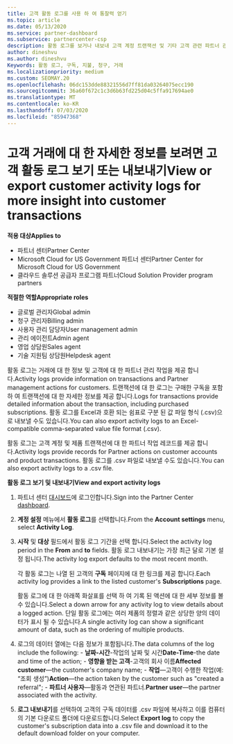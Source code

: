 ```yaml
---
title: 고객 활동 로그를 사용 하 여 통찰력 얻기
ms.topic: article
ms.date: 05/13/2020
ms.service: partner-dashboard
ms.subservice: partnercenter-csp
description: 활동 로그를 보거나 내보내 고객 계정 트랜잭션 및 기타 고객 관련 파트너 관리 활동에 대 한 통찰력을 얻는 방법에 대해 알아봅니다.
author: dineshvu
ms.author: dineshvu
Keywords: 활동 로그, 구독, 지불, 청구, 거래
ms.localizationpriority: medium
ms.custom: SEOMAY.20
ms.openlocfilehash: 06dc153dde88321556d7ff81da03264075ecc190
ms.sourcegitcommit: 36a60f672c1c3d6b63fd225d04c5ffa917694ae0
ms.translationtype: MT
ms.contentlocale: ko-KR
ms.lasthandoff: 07/03/2020
ms.locfileid: "85947368"
---
```

# <a name="view-or-export-customer-activity-logs-for-more-insight-into-customer-transactions"></a><span data-ttu-id="b9bb1-104">고객 거래에 대 한 자세한 정보를 보려면 고객 활동 로그 보기 또는 내보내기</span><span class="sxs-lookup"><span data-stu-id="b9bb1-104">View or export customer activity logs for more insight into customer transactions</span></span>

<span data-ttu-id="b9bb1-105">**적용 대상**</span><span class="sxs-lookup"><span data-stu-id="b9bb1-105">**Applies to**</span></span>

- <span data-ttu-id="b9bb1-106">파트너 센터</span><span class="sxs-lookup"><span data-stu-id="b9bb1-106">Partner Center</span></span>
- <span data-ttu-id="b9bb1-107">Microsoft Cloud for US Government 파트너 센터</span><span class="sxs-lookup"><span data-stu-id="b9bb1-107">Partner Center for Microsoft Cloud for US Government</span></span>
- <span data-ttu-id="b9bb1-108">클라우드 솔루션 공급자 프로그램 파트너</span><span class="sxs-lookup"><span data-stu-id="b9bb1-108">Cloud Solution Provider program partners</span></span>

<span data-ttu-id="b9bb1-109">**적절한 역할**</span><span class="sxs-lookup"><span data-stu-id="b9bb1-109">**Appropriate roles**</span></span>

- <span data-ttu-id="b9bb1-110">글로벌 관리자</span><span class="sxs-lookup"><span data-stu-id="b9bb1-110">Global admin</span></span>
- <span data-ttu-id="b9bb1-111">청구 관리자</span><span class="sxs-lookup"><span data-stu-id="b9bb1-111">Billing admin</span></span>
- <span data-ttu-id="b9bb1-112">사용자 관리 담당자</span><span class="sxs-lookup"><span data-stu-id="b9bb1-112">User management admin</span></span>
- <span data-ttu-id="b9bb1-113">관리 에이전트</span><span class="sxs-lookup"><span data-stu-id="b9bb1-113">Admin agent</span></span>
- <span data-ttu-id="b9bb1-114">영업 상담원</span><span class="sxs-lookup"><span data-stu-id="b9bb1-114">Sales agent</span></span>
- <span data-ttu-id="b9bb1-115">기술 지원팀 상담원</span><span class="sxs-lookup"><span data-stu-id="b9bb1-115">Helpdesk agent</span></span>

<span data-ttu-id="b9bb1-116">활동 로그는 거래에 대 한 정보 및 고객에 대 한 파트너 관리 작업을 제공 합니다.</span><span class="sxs-lookup"><span data-stu-id="b9bb1-116">Activity logs provide information on transactions and Partner management actions for customers.</span></span> <span data-ttu-id="b9bb1-117">트랜잭션에 대 한 로그는 구매한 구독을 포함 하 여 트랜잭션에 대 한 자세한 정보를 제공 합니다.</span><span class="sxs-lookup"><span data-stu-id="b9bb1-117">Logs for transactions provide detailed information about the transaction, including purchased subscriptions.</span></span> <span data-ttu-id="b9bb1-118">활동 로그를 Excel과 호환 되는 쉼표로 구분 된 값 파일 형식 (.csv)으로 내보낼 수도 있습니다.</span><span class="sxs-lookup"><span data-stu-id="b9bb1-118">You can also export activity logs to an Excel-compatible comma-separated value file format (.csv).</span></span>

<span data-ttu-id="b9bb1-119">활동 로그는 고객 계정 및 제품 트랜잭션에 대 한 파트너 작업 레코드를 제공 합니다.</span><span class="sxs-lookup"><span data-stu-id="b9bb1-119">Activity logs provide records for Partner actions on customer accounts and product transactions.</span></span> <span data-ttu-id="b9bb1-120">활동 로그를 .csv 파일로 내보낼 수도 있습니다.</span><span class="sxs-lookup"><span data-stu-id="b9bb1-120">You can also export activity logs to a .csv file.</span></span>

<span data-ttu-id="b9bb1-121">**활동 로그 보기 및 내보내기**</span><span class="sxs-lookup"><span data-stu-id="b9bb1-121">**View and export activity logs**</span></span>

1. <span data-ttu-id="b9bb1-122">파트너 센터 [대시보드](https://partner.microsoft.com/dashboard)에 로그인합니다.</span><span class="sxs-lookup"><span data-stu-id="b9bb1-122">Sign into the Partner Center [dashboard](https://partner.microsoft.com/dashboard).</span></span>

2. <span data-ttu-id="b9bb1-123">**계정 설정** 메뉴에서 **활동 로그**를 선택합니다.</span><span class="sxs-lookup"><span data-stu-id="b9bb1-123">From the **Account settings** menu, select **Activity Log**.</span></span>
2.  <span data-ttu-id="b9bb1-124">**시작** 및 **대상** 필드에서 활동 로그 기간을 선택 합니다.</span><span class="sxs-lookup"><span data-stu-id="b9bb1-124">Select the activity log period in the **From** and **to** fields.</span></span> <span data-ttu-id="b9bb1-125">활동 로그 내보내기는 가장 최근 달로 기본 설정 됩니다.</span><span class="sxs-lookup"><span data-stu-id="b9bb1-125">The activity log export defaults to the most recent month.</span></span>

    <span data-ttu-id="b9bb1-126">각 활동 로그는 나열 된 고객의 **구독** 페이지에 대 한 링크를 제공 합니다.</span><span class="sxs-lookup"><span data-stu-id="b9bb1-126">Each activity log provides a link to the listed customer's **Subscriptions** page.</span></span>

    <span data-ttu-id="b9bb1-127">활동 로그에 대 한 아래쪽 화살표를 선택 하 여 기록 된 액션에 대 한 세부 정보를 볼 수 있습니다.</span><span class="sxs-lookup"><span data-stu-id="b9bb1-127">Select a down arrow for any activity log to view details about a logged action.</span></span> <span data-ttu-id="b9bb1-128">단일 활동 로그에는 여러 제품의 정렬과 같은 상당한 양의 데이터가 표시 될 수 있습니다.</span><span class="sxs-lookup"><span data-stu-id="b9bb1-128">A single activity log can show a significant amount of data, such as the ordering of multiple products.</span></span>

3.   <span data-ttu-id="b9bb1-129">로그의 데이터 열에는 다음 정보가 포함됩니다.</span><span class="sxs-lookup"><span data-stu-id="b9bb1-129">The data columns of the log include the following:</span></span>
    -   <span data-ttu-id="b9bb1-130">**날짜-시간**-작업의 날짜 및 시간</span><span class="sxs-lookup"><span data-stu-id="b9bb1-130">**Date-Time**-the date and time of the action;</span></span>
    -   <span data-ttu-id="b9bb1-131">**영향을 받는 고객**-고객의 회사 이름</span><span class="sxs-lookup"><span data-stu-id="b9bb1-131">**Affected customer**—the customer's company name;</span></span>
    -   <span data-ttu-id="b9bb1-132">**작업**—고객이 수행한 작업(예: “조회 생성”)</span><span class="sxs-lookup"><span data-stu-id="b9bb1-132">**Action**—the action taken by the customer such as "created a referral";</span></span>
    -   <span data-ttu-id="b9bb1-133">**파트너 사용자**—활동과 연관된 파트너.</span><span class="sxs-lookup"><span data-stu-id="b9bb1-133">**Partner user**—the partner associated with the activity.</span></span>

4.  <span data-ttu-id="b9bb1-134">**로그 내보내기**를 선택하여 고객의 구독 데이터를 .csv 파일에 복사하고 이를 컴퓨터의 기본 다운로드 폴더에 다운로드합니다.</span><span class="sxs-lookup"><span data-stu-id="b9bb1-134">Select **Export log** to copy the customer's subscription data into a .csv file and download it to the default download folder on your computer.</span></span>
    
 

 



